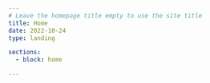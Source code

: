 ```yaml
---
# Leave the homepage title empty to use the site title
title: Home
date: 2022-10-24
type: landing

sections:
  - block: home

---
```


